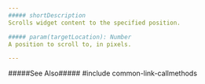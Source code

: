 ```yaml
---
##### shortDescription
Scrolls widget content to the specified position.

##### param(targetLocation): Number
A position to scroll to, in pixels.

---
```

#####See Also#####
#include common-link-callmethods